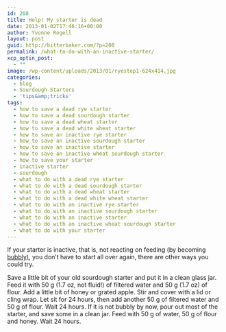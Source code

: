 ```yaml
---
id: 208
title: Help! My starter is dead
date: 2013-01-02T17:46:16+00:00
author: Yvonne Rogell
layout: post
guid: http://bitterbaker.com/?p=208
permalink: /what-to-do-with-an-inactive-starter/
xcp_optin_post:
  - ""
image: /wp-content/uploads/2013/01/ryestep1-624x414.jpg
categories:
  - blog
  - Sourdough Starters
  - 'tips&amp;tricks'
tags:
  - how to save a dead rye starter
  - how to save a dead sourdough starter
  - how to save a dead wheat starter
  - how to save a dead white wheat starter
  - how to save an inactive rye starter
  - how to save an inactive sourdough starter
  - how to save an inactive starter
  - how to save an inactive wheat sourdough starter
  - how to save your starter
  - inactive starter
  - sourdough
  - what to do with a dead rye starter
  - what to do with a dead sourdough starter
  - what to do with a dead wheat starter
  - what to do with a dead white wheat starter
  - what to do with an inactive rye starter
  - what to do with an inactive sourdough starter
  - what to do with an inactive starter
  - what to do with an inactive wheat sourdough starter
  - what to do with your starter
---
```

If your starter is inactive, that is, not reacting on feeding (by becoming [bubbly)](http://bitterbaker.com/?p=202), you don&#8217;t have to start all over again, there are other ways you could try.

Save a little bit of your old sourdough starter and put it in a clean glass jar. Feed it with 50 g (1.7 oz, not fluid!) of filtered water and 50 g (1.7 oz) of flour. Add a little bit of honey or grated apple. Stir and cover with a lid or cling wrap. Let sit for 24 hours, then add another 50 g of filtered water and 50 g of flour. Wait 24 hours. If it is not bubbly by now, pour out most of the starter, and save some in a clean jar. Feed with 50 g of water, 50 g of flour and honey. Wait 24 hours.